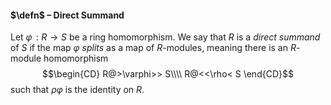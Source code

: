 #### $\defn$ – Direct Summand
Let $\varphi\!:R \to S$ be a ring homomorphism. We say that $R$ is a *direct summand* of $S$ if the map $\varphi$ *splits* as a map of $R$-modules, meaning there is an $R$-module homomorphism $$\begin{CD}
R@>\varphi>> S\\\\
R@<<\rho< S
\end{CD}$$ such that $\rho \varphi$ is the identity on $R$.